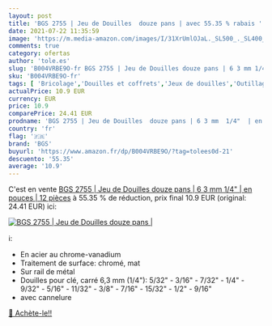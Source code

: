 ```yaml
---
layout: post
title: 'BGS 2755 | Jeu de Douilles  douze pans | avec 55.35 % rabais '
date: 2021-07-22 11:35:59
image: 'https://m.media-amazon.com/images/I/31XrUmlOJaL._SL500_._SL400_.jpg'
comments: true
category: ofertas
author: 'tole.es'
slug: 'B004VRBE9O-fr BGS 2755 | Jeu de Douilles douze pans | 6 3 mm 1/4" | en...'
sku: 'B004VRBE9O-fr'
tags: [ 'Bricolage','Douilles et coffrets','Jeux de douilles','Outillage à main','Outillage à main et électroportatif','bgs', ]
actualPrice: 10.9 EUR
currency: EUR
price: 10.9
comparePrice: 24.41 EUR
prodname: 'BGS 2755 | Jeu de Douilles  douze pans | 6 3 mm  1/4"  | en pouces | 12 pièces'
country: 'fr'
flag: '🇫🇷'
brand: 'BGS'
buyurl: 'https://www.amazon.fr/dp/B004VRBE9O/?tag=tolees0d-21'
descuento: '55.35'
average: '10.9'
---
```


C'est en vente [BGS 2755 | Jeu de Douilles  douze pans | 6 3 mm  1/4"  | en pouces | 12 pièces](https://www.amazon.fr/dp/B004VRBE9O/?tag=tolees0d-21)  à  55.35 % de réduction, prix final  10.9 EUR (original: 24.41 EUR) ici:

[![BGS 2755 | Jeu de Douilles  douze pans |](https://m.media-amazon.com/images/I/31XrUmlOJaL._SL500_._SL400_.jpg)](https://www.amazon.fr/dp/B004VRBE9O/?tag=tolees0d-21)

ℹ️:

- En acier au chrome-vanadium
- Traitement de surface: chromé, mat
- Sur rail de métal
- Douilles pour clé, carré 6,3 mm (1/4"): 5/32" - 3/16" - 7/32" - 1/4" - 9/32" - 5/16" - 11/32" - 3/8" - 7/16" - 15/32" - 1/2" - 9/16"
- avec cannelure

[🛒 Achète-le!!](https://www.amazon.fr/dp/B004VRBE9O/?tag=tolees0d-21)
